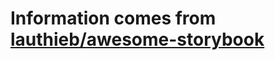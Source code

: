 # Information comes from [lauthieb/awesome-storybook](https://github.com/lauthieb/awesome-storybook)

